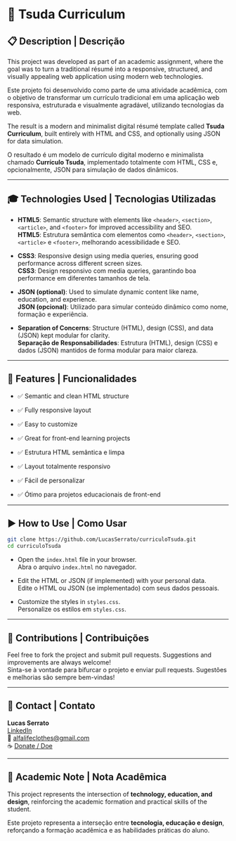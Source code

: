 # 📄 Tsuda Curriculum

## 📋 Description | Descrição

This project was developed as part of an academic assignment, where the goal was to turn a traditional résumé into a responsive, structured, and visually appealing web application using modern web technologies.

Este projeto foi desenvolvido como parte de uma atividade acadêmica, com o objetivo de transformar um currículo tradicional em uma aplicação web responsiva, estruturada e visualmente agradável, utilizando tecnologias da web.

The result is a modern and minimalist digital résumé template called **Tsuda Curriculum**, built entirely with HTML and CSS, and optionally using JSON for data simulation.

O resultado é um modelo de currículo digital moderno e minimalista chamado **Currículo Tsuda**, implementado totalmente com HTML, CSS e, opcionalmente, JSON para simulação de dados dinâmicos.

---

## 🎓 Technologies Used | Tecnologias Utilizadas

- **HTML5**: Semantic structure with elements like `<header>`, `<section>`, `<article>`, and `<footer>` for improved accessibility and SEO.  
  **HTML5**: Estrutura semântica com elementos como `<header>`, `<section>`, `<article>` e `<footer>`, melhorando acessibilidade e SEO.

- **CSS3**: Responsive design using media queries, ensuring good performance across different screen sizes.  
  **CSS3**: Design responsivo com media queries, garantindo boa performance em diferentes tamanhos de tela.

- **JSON (optional)**: Used to simulate dynamic content like name, education, and experience.  
  **JSON (opcional)**: Utilizado para simular conteúdo dinâmico como nome, formação e experiência.

- **Separation of Concerns**: Structure (HTML), design (CSS), and data (JSON) kept modular for clarity.  
  **Separação de Responsabilidades**: Estrutura (HTML), design (CSS) e dados (JSON) mantidos de forma modular para maior clareza.

---

## 🚀 Features | Funcionalidades

- ✅ Semantic and clean HTML structure  
- ✅ Fully responsive layout  
- ✅ Easy to customize  
- ✅ Great for front-end learning projects

- ✅ Estrutura HTML semântica e limpa  
- ✅ Layout totalmente responsivo  
- ✅ Fácil de personalizar  
- ✅ Ótimo para projetos educacionais de front-end

---

## ▶️ How to Use | Como Usar

```bash
git clone https://github.com/LucasSerrato/curriculoTsuda.git
cd curriculoTsuda
```

- Open the `index.html` file in your browser.  
  Abra o arquivo `index.html` no navegador.

- Edit the HTML or JSON (if implemented) with your personal data.  
  Edite o HTML ou JSON (se implementado) com seus dados pessoais.

- Customize the styles in `styles.css`.  
  Personalize os estilos em `styles.css`.

---

## 🤝 Contributions | Contribuições

Feel free to fork the project and submit pull requests. Suggestions and improvements are always welcome!  
Sinta-se à vontade para bifurcar o projeto e enviar pull requests. Sugestões e melhorias são sempre bem-vindas!

---

## 📧 Contact | Contato

**Lucas Serrato**  
[LinkedIn](https://www.linkedin.com/in/lucasserrato)  
📩 alfalifeclothes@gmail.com  
☕ [Donate / Doe](https://livepix.gg/lkshow)

---

## 📢 Academic Note | Nota Acadêmica

This project represents the intersection of **technology, education, and design**, reinforcing the academic formation and practical skills of the student.

Este projeto representa a interseção entre **tecnologia, educação e design**, reforçando a formação acadêmica e as habilidades práticas do aluno.
